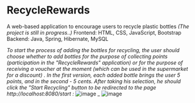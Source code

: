 # RecycleRewards
A web-based application to encourage users to recycle plastic bottles
_(The project is still in progress..)_
Frontend: HTML, CSS, JavaScript, Bootstrap
Backend: Java, Spring, Hibernate, MySQL

_To start the process of adding the bottles for recycling, the user should choose whether to add bottles for the purpose of collecting points (participation in the "RecycleRewards" application) or for the purpose of receiving a voucher at the moment (which can be used in the supermarket for a discount) . In the first version, each added bottle brings the user 5 points, and in the second - 5 cents. After taking his selection, he should click the "Start Recycling" button to be redirected to the page http://localhost:8080/start :_
![image](https://github.com/runikolov01/RecycleRewards/assets/45116925/67f05009-ebac-482c-b62e-62034fb1a837)
_
![image](https://github.com/runikolov01/RecycleRewards/assets/45116925/3261f821-05d4-4f23-9d27-1adb3a8b3a0a)
